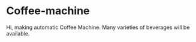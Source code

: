 # Coffee-machine
Hi, making automatic Coffee Machine. Many varieties of beverages will be available.

